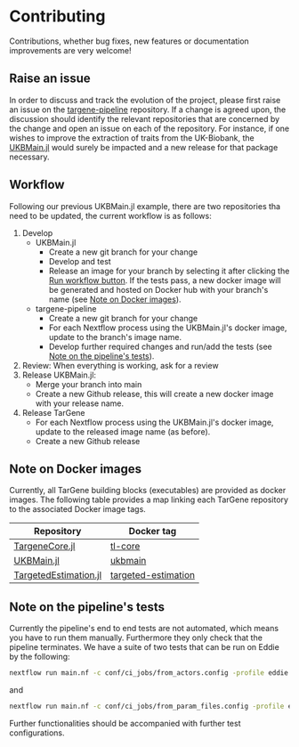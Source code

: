 # Contributing

Contributions, whether bug fixes, new features or documentation improvements are very welcome!

## Raise an issue

In order to discuss and track the evolution of the project, please first raise an issue on the [targene-pipeline](https://github.com/TARGENE/targene-pipeline/issues) repository. If a change is agreed upon, the discussion should identify the relevant repositories that are concerned by the change and open an issue on each of the repository. For instance, if one wishes to improve the extraction of traits from the UK-Biobank, the [UKBMain.jl](https://github.com/TARGENE/UKBMain.jl) would surely be impacted and a new release for that package necessary.

## Workflow

Following our previous UKBMain.jl example, there are two repositories tha need to be updated, the current workflow is as follows:

1. Develop
    - UKBMain.jl
        - Create a new git branch for your change
        - Develop and test
        - Release an image for your branch by selecting it after clicking the [Run workflow button](https://github.com/TARGENE/UKBMain.jl/actions/workflows/Release.yml). If the tests pass, a new docker image will be generated and hosted on Docker hub with your branch's name (see [Note on Docker images](@ref)).
    - targene-pipeline
        - Create a new git branch for your change
        - For each Nextflow process using the UKBMain.jl's docker image, update to the branch's image name.
        - Develop further required changes and run/add the tests (see [Note on the pipeline's tests](@ref)).
2. Review: When everything is working, ask for a review
3. Release UKBMain.jl:
    - Merge your branch into main
    - Create a new Github release, this will create a new docker image with your release name.
4. Release TarGene
    - For each Nextflow process using the UKBMain.jl's docker image, update to the released image name (as before).
    - Create a new Github release

## Note on Docker images

Currently, all TarGene building blocks (executables) are provided as docker images. The following table provides a map linking each TarGene repository to the associated Docker image tags.

| Repository | Docker tag |
| --- | --- |
| [TargeneCore.jl](https://github.com/TARGENE/TargeneCore.jl) | [tl-core](https://hub.docker.com/r/olivierlabayle/tl-core/tags) |
| [UKBMain.jl](https://github.com/TARGENE/UKBMain.jl) | [ukbmain](https://hub.docker.com/r/olivierlabayle/ukbmain/tags) |
| [TargetedEstimation.jl](https://github.com/TARGENE/TargetedEstimation.jl) | [targeted-estimation](https://hub.docker.com/r/olivierlabayle/targeted-estimation/tags) |

## Note on the pipeline's tests

Currently the pipeline's end to end tests are not automated, which means you have to run them manually. Furthermore they only check that the pipeline terminates. We have a suite of two tests that can be run on Eddie by the following:

```bash
nextflow run main.nf -c conf/ci_jobs/from_actors.config -profile eddie -resume
```

and

```bash
nextflow run main.nf -c conf/ci_jobs/from_param_files.config -profile eddie -resume
```

Further functionalities should be accompanied with further test configurations.
